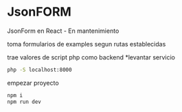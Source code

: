 # JsonFORM

JsonForm en React - En mantenimiento 

toma formularios de examples segun rutas establecidas

trae valores de script php como backend *levantar servicio 

```bash
php -S localhost:8000
```

empezar proyecto

```bash
npm i
npm run dev
```


